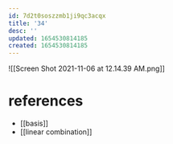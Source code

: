 ```yaml
---
id: 7d2t0soszzmb1ji9qc3acqx
title: '34'
desc: ''
updated: 1654530814185
created: 1654530814185
---
```

![[Screen Shot 2021-11-06 at 12.14.39 AM.png]]
 # references
 - [[basis]]
 - [[linear combination]]
